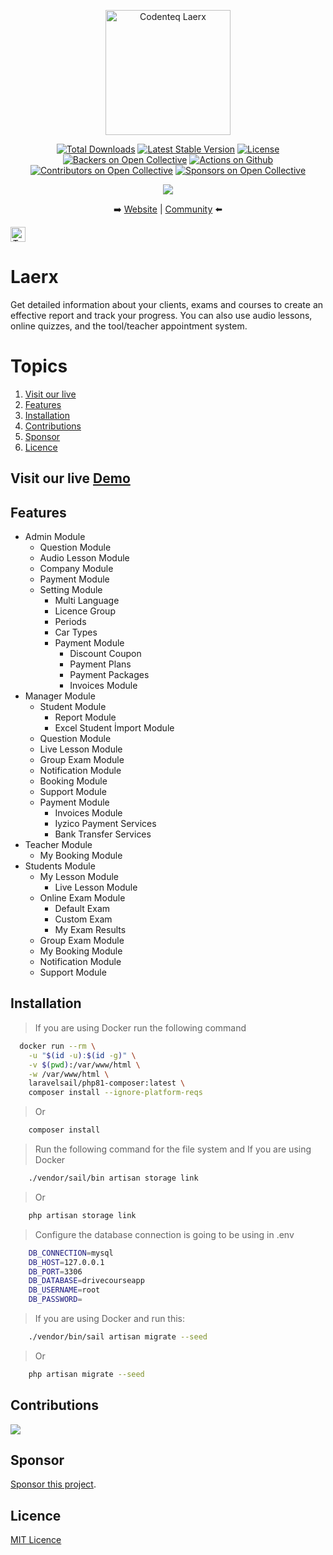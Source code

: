 <p align="center">
    <a href="https://codenteq.com"><img width="200" src="https://codenteq.com/wp-content/uploads/2022/12/laerx-default.webp" alt="Codenteq Laerx"></a>
</p>
<p align="center">
    <a href="https://packagist.org/packages/codenteq/laerx"><img src="https://poser.pugx.org/codenteq/laerx/d/total.svg" alt="Total Downloads"></a>
    <a href="https://packagist.org/packages/codenteq/laerx"><img src="https://poser.pugx.org/codenteq/laerx/v/stable.svg" alt="Latest Stable Version"></a>
    <a href="https://github.com/codenteq/laerx/blob/master/LICENSE"><img src="https://poser.pugx.org/codenteq/laerx/license.svg" alt="License"></a>
    <a href="#backers"><img src="https://opencollective.com/codenteq/backers/badge.svg" alt="Backers on Open Collective"></a>
    <a href="https://github.com/codenteq/laerx/actions"><img src="https://github.com/bagisto/bagisto/workflows/CI/badge.svg" alt="Actions on Github"></a>
    <a href="#contributors"><img src="https://opencollective.com/codenteq/contributors/badge.svg" alt="Contributors on Open Collective"></a>
    <a href="#sponsors"><img src="https://opencollective.com/codenteq/sponsors/badge.svg" alt="Sponsors on Open Collective"></a>
</p>

<p align="center">
    <a href="https://twitter.com/intent/follow?screen_name=codenteq"><img src="https://img.shields.io/twitter/follow/codenteq?style=social"></a>
</p>

<p align="center">
    ➡️ <a href="https://www.codenteq.com/">Website</a> | <a href="https://twitter.com/i/communities/1588983448135417859">Community</a> ⬅️
</p>

<p align="center" style="display: inline;">
    <img class="flag-img" src="https://flagicons.lipis.dev/flags/4x3/tr.svg" alt="Turkish" width="24" height="24">
</p>

# Laerx

Get detailed information about your clients, exams and courses to create an effective report and track your progress. You can also use audio lessons, online quizzes, and the tool/teacher appointment system.


# Topics

1. [Visit our live](#visit-our-live-demo)
2. [Features](#features)
3. [Installation](#installation)
4. [Contributions](#contributions)
5. [Sponsor](#sponsor)
6. [Licence](#licence)
  
## Visit our live [Demo](https://dev-laerx.codenteq.com)
  
## Features

- Admin Module
  - Question Module
  - Audio Lesson Module
  - Company Module
  - Payment Module
  - Setting Module
    - Multi Language
    - Licence Group
    - Periods
    - Car Types
    - Payment Module
      - Discount Coupon
      - Payment Plans
      - Payment Packages
      - Invoices Module
- Manager Module
  - Student Module
    - Report Module
    - Excel Student İmport Module
  - Question Module
  - Live Lesson Module
  - Group Exam Module
  - Notification Module
  - Booking Module
  - Support Module
  - Payment Module
      - Invoices Module
      - Iyzico Payment Services
      - Bank Transfer Services
- Teacher Module
  - My Booking Module
- Students Module
  - My Lesson Module
    - Live Lesson Module
  - Online Exam Module
    - Default Exam
    - Custom Exam
    - My Exam Results
  - Group Exam Module
  - My Booking Module
  - Notification Module
  - Support Module

  
## Installation

> If you are using Docker run the following command

```bash
  docker run --rm \
    -u "$(id -u):$(id -g)" \
    -v $(pwd):/var/www/html \
    -w /var/www/html \
    laravelsail/php81-composer:latest \
    composer install --ignore-platform-reqs
```

> Or

```bash
    composer install
```

> Run the following command for the file system and If you are using Docker 

```bash
    ./vendor/sail/bin artisan storage link
```

> Or

```bash
    php artisan storage link
```

> Configure the database connection is going to be using in .env

```bash
    DB_CONNECTION=mysql
    DB_HOST=127.0.0.1
    DB_PORT=3306
    DB_DATABASE=drivecourseapp
    DB_USERNAME=root
    DB_PASSWORD=
```

> If you are using Docker and run this:

```bash
    ./vendor/bin/sail artisan migrate --seed
```

> Or 

```bash
    php artisan migrate --seed
```
  
## Contributions

<a href="https://github.com/codenteq/laerx/graphs/contributors"><img src="https://opencollective.com/codenteq/contributors.svg?width=890&button=false"/></a>

## Sponsor

[Sponsor this project](https://opencollective.com/codenteq).

## Licence

[MIT Licence](https://github.com/codenteq/laerx/blob/master/LICENSE)
